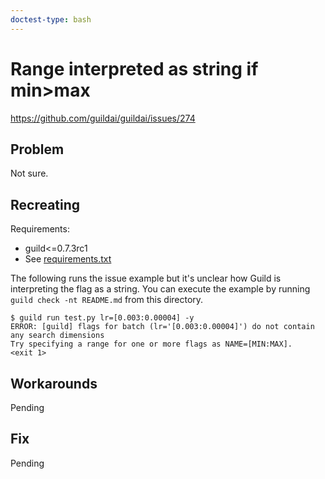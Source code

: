 ```yaml
---
doctest-type: bash
---
```


# Range interpreted as string if min>max

https://github.com/guildai/guildai/issues/274

## Problem

Not sure.

## Recreating

Requirements:

- guild<=0.7.3rc1
- See [requirements.txt](requirements.txt)

The following runs the issue example but it's unclear how Guild is
interpreting the flag as a string. You can execute the example by
running `guild check -nt README.md` from this directory.

    $ guild run test.py lr=[0.003:0.00004] -y
    ERROR: [guild] flags for batch (lr='[0.003:0.00004]') do not contain any search dimensions
    Try specifying a range for one or more flags as NAME=[MIN:MAX].
    <exit 1>

## Workarounds

Pending

## Fix

Pending
